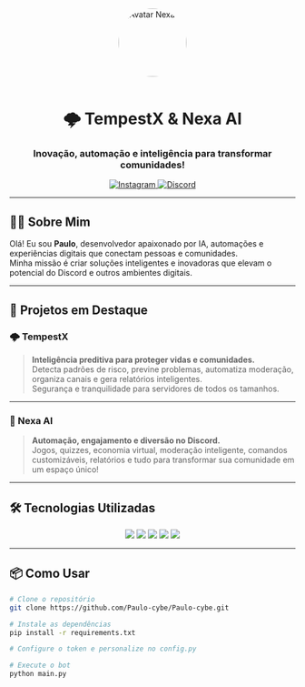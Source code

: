 <div align="center">

  <!-- Imagem de perfil ou logo do projeto -->
  <img src="https://i.imgur.com/JQKq3eN.png" width="120" alt="Avatar Nexa AI" style="border-radius:50%; margin-bottom:15px;"/>

  <h1 align="center">🌩️ TempestX & Nexa AI</h1>
  <h3 align="center">Inovação, automação e inteligência para transformar comunidades!</h3>

  <p>
    <a href="https://instagram.com/santtlx">
      <img src="https://img.shields.io/badge/Instagram-@santtlx-833AB4?style=for-the-badge&logo=instagram" alt="Instagram" />
    </a>
    <a href="https://discord.com/users/1094983285043642498">
      <img src="https://img.shields.io/badge/Discord-santtlx%230001-5865F2?style=for-the-badge&logo=discord" alt="Discord" />
    </a>
  </p>

</div>

---

## 👨‍💻 Sobre Mim

Olá! Eu sou **Paulo**, desenvolvedor apaixonado por IA, automações e experiências digitais que conectam pessoas e comunidades.  
Minha missão é criar soluções inteligentes e inovadoras que elevam o potencial do Discord e outros ambientes digitais.

---

## 🚀 Projetos em Destaque

### 🌩️ TempestX
> **Inteligência preditiva para proteger vidas e comunidades.**  
> Detecta padrões de risco, previne problemas, automatiza moderação, organiza canais e gera relatórios inteligentes.  
> Segurança e tranquilidade para servidores de todos os tamanhos.

---

### 🤖 Nexa AI
> **Automação, engajamento e diversão no Discord.**  
> Jogos, quizzes, economia virtual, moderação inteligente, comandos customizáveis, relatórios e tudo para transformar sua comunidade em um espaço único!

---

## 🛠️ Tecnologias Utilizadas
<div align="center">

  <img src="https://img.shields.io/badge/Python-3776AB?style=for-the-badge&logo=python&logoColor=white"/>
  <img src="https://img.shields.io/badge/Discord.py-7289DA?style=for-the-badge&logo=discord&logoColor=white"/>
  <img src="https://img.shields.io/badge/SQLite-003B57?style=for-the-badge&logo=sqlite&logoColor=white"/>
  <img src="https://img.shields.io/badge/I.A.-6C63FF?style=for-the-badge"/>
  <img src="https://img.shields.io/badge/Automação-00C853?style=for-the-badge"/>
</div>

---

## 📦 Como Usar

```bash
# Clone o repositório
git clone https://github.com/Paulo-cybe/Paulo-cybe.git

# Instale as dependências
pip install -r requirements.txt

# Configure o token e personalize no config.py

# Execute o bot
python main.py